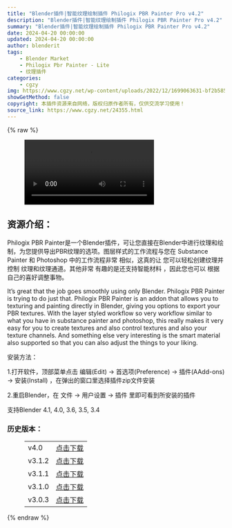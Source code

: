 ```yaml
---
title: "Blender插件|智能纹理绘制插件 Philogix PBR Painter Pro v4.2"
description: "Blender插件|智能纹理绘制插件 Philogix PBR Painter Pro v4.2"
summary: "Blender插件|智能纹理绘制插件 Philogix PBR Painter Pro v4.2"
date: 2024-04-20 00:00:00
updated: 2024-04-20 00:00:00
author: blenderit
tags: 
    - Blender Market
    - Philogix Pbr Painter - Lite
    - 纹理插件
categories:
    - cgzy
img: https://www.cgzy.net/wp-content/uploads/2022/12/1699063631-bf2b585aaeb7a04.webp
showGetMethod: false
copyright: 本插件资源来自网络，版权归原作者所有，仅供交流学习使用！
source_link: https://www.cgzy.net/24355.html
---
```


{% raw %}
<figure class="wp-block-video aligncenter"><video controls src="https://cloud.video.taobao.com/play/u/717183932/p/1/e/6/t/1/386651860893.mp4"></video></figure><div class="wp-block-pandastudio-title"><div class="title_style_01"><h2 id="h2-0">资源介绍：</h2></div></div><p class="is-style-text-indent-2em">Philogix PBR Painter是一个Blender插件，可让您直接在Blender中进行纹理和绘制，为您提供导出PBR纹理的选项。图层样式的工作流程与您在 Substance  Painter 和 Photoshop 中的工作流程非常 相似，这真的让 您可以轻松创建纹理并控制 纹理和纹理通道。其他非常 有趣的是还支持智能材料 ，因此您也可以 根据自己的喜好调整事物。</p><p>It’s great that the job goes smoothly using only Blender. Philogix PBR Painter is trying to do just that. Philogix PBR Painter is an addon that allows you to texturing and painting directly in Blender, giving you options to export your PBR textures. With the layer styled workflow so very workflow similar to what you have in substance painter and photoshop, this really makes it very easy for you to create textures and also control textures and also your texture channels. And something else very interesting is the smart material also supported so that you can also adjust the things to your liking.</p><div class="wp-block-pandastudio-title"><div class="title_style_01"><p>安装方法：</p></div></div><p>1.打开软件，顶部菜单点击 编辑(Edit) → 首选项(Preference) → 插件(AAdd-ons) → 安装(Install) ，在弹出的窗口里选择插件zip文件安装</p><p>2.重启Blender，在 文件 → 用户设置 → 插件 里即可看到所安装的插件</p><div class="wp-block-pandastudio-tips"><div class="tip success "><p>支持Blender 4.1, 4.0, 3.6, 3.5, 3.4</p>
</div></div><div class="wp-block-pandastudio-title"><div class="title_style_01"><h3 id="h3-1">历史版本：</h3></div></div><figure class="wp-block-table has-medium-font-size"><table><tbody><tr><td>v4.0</td><td><a href="https://www.cgzy.net/go?_=f65e75e2baaHR0cHM6Ly9wYW4uYmFpZHUuY29tL3MvMWxNcHZHeFJ4OGlkZVhxMGVVZEY3MlE%2FcHdkPTEwN2I%3D" target="_blank">点击下载</a></td></tr><tr><td>v3.1.2</td><td><a href="https://www.cgzy.net/go?_=bdbd216a27aHR0cHM6Ly9wYW4uYmFpZHUuY29tL3MvMWQtNUstcVNJRmhMRk5SQnhwcHcycVE%2FcHdkPWhvem8%3D" target="_blank">点击下载</a></td></tr><tr><td>v3.1.1</td><td><a href="https://www.cgzy.net/go?_=cc0da2a087aHR0cHM6Ly9wYW4uYmFpZHUuY29tL3MvMW12d2JjX3duUS02V183NTMxOTBsU3c%2FcHdkPW1sYjQ%3D" target="_blank">点击下载</a></td></tr><tr><td>v3.1.0</td><td><a href="https://www.cgzy.net/go?_=cc0da2a087aHR0cHM6Ly9wYW4uYmFpZHUuY29tL3MvMW12d2JjX3duUS02V183NTMxOTBsU3c%2FcHdkPW1sYjQ%3D" target="_blank">点击下载</a></td></tr><tr><td>v3.0.3</td><td><a href="https://www.cgzy.net/go?_=7da7491fc7aHR0cHM6Ly9wYW4uYmFpZHUuY29tL3MvMWhVRkgyQllSa0ZKVmFuTm1WWHBXVFE%2FcHdkPXhkbWo%3D" target="_blank" rel="noreferrer noopener">点击下载</a></td></tr></tbody></table></figure>
<div style="display: none">cgzy</div>
{% endraw %}